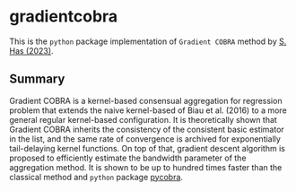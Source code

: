 # gradientcobra

This is the `python` package implementation of `Gradient COBRA` method by [S. Has (2023)](https://jdssv.org/index.php/jdssv/article/view/70). 

## Summary

Gradient COBRA is a kernel-based consensual aggregation for regression problem that extends the naive kernel-based of Biau et al. (2016) to a more general regular kernel-based configuration. It is theoretically shown that Gradient COBRA inherits the consistency of the consistent basic estimator in the list, and the same rate of convergence is archived for exponentially tail-delaying kernel functions. On top of that, gradient descent algorithm is proposed to efficiently estimate the bandwidth parameter of the aggregation method. It is shown to be up to hundred times faster than the classical method and `python` package [pycobra](https://arxiv.org/abs/1707.00558).
